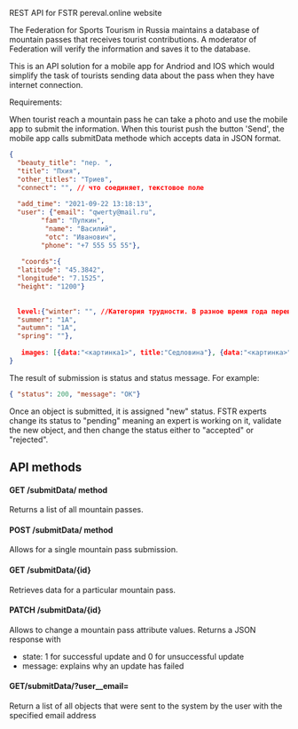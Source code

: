 REST API for FSTR pereval.online website


The Federation for Sports Tourism in Russia maintains a database of mountain passes that receives tourist contributions. 
A moderator of Federation will verify the information and saves it to the database.

This is an API solution for a mobile app for Andriod and IOS which would simplify the task of tourists sending data about 
the pass when they have internet connection.


Requirements:

When tourist reach a mountain pass he can take a photo and use the mobile app to submit the information. When this 
tourist push the button 'Send', the mobile app calls submitData methode which accepts data in JSON format.

```json
{
  "beauty_title": "пер. ",
  "title": "Пхия",
  "other_titles": "Триев",
  "connect": "", // что соединяет, текстовое поле
 
  "add_time": "2021-09-22 13:18:13",
  "user": {"email": "qwerty@mail.ru", 		
        "fam": "Пупкин",
		 "name": "Василий",
		 "otc": "Иванович",
        "phone": "+7 555 55 55"}, 
 
   "coords":{
  "latitude": "45.3842",
  "longitude": "7.1525",
  "height": "1200"}
 
 
  level:{"winter": "", //Категория трудности. В разное время года перевал может иметь разную категорию трудности
  "summer": "1А",
  "autumn": "1А",
  "spring": ""},
 
   images: [{data:"<картинка1>", title:"Седловина"}, {data:"<картинка>", title:"Подъём"}]
}
```

The result of submission is status and status message. For example:
```json
{ "status": 200, "message": "OK"}
```
Once an object is submitted, it is assigned "new" status. FSTR experts change its status to "pending" meaning an expert 
is working on it, validate the new object, and then change the status either to "accepted" or "rejected".


## API methods

#### GET /submitData/ method

Returns a list of all mountain passes.

#### POST /submitData/ method

Allows for a single mountain pass submission.

#### GET /submitData/{id}

Retrieves data for a particular mountain pass.

#### PATCH /submitData/{id}

Allows to change a mountain pass attribute values. Returns a JSON response with

- state: 1 for successful update and 0 for unsuccessful update
- message: explains why an update has failed

#### GET/submitData/?user__email=<email>

Return a list of all objects that were sent to the system by the user with the specified email address

